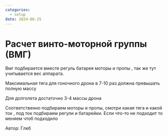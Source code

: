 ```yaml
---
categories:
  - setup
date: 2024-06-25
---
```

# Расчет винто-моторной группы (ВМГ)
Вмг подбирается вместе регуль батарея моторы и пропы , так же тут учитывается вес аппарата.

Максимальная тяга для гоночного дрона в  7-10 раз должна превышать полную массу

Для долголета достаточно 3-4 массы дрона


Соответственно подбираем моторы и пропы, смотри какая тяга и какой ток , под ток подбираем регули и батарейки. Если что-то не подходит то меняем чтоб подходило

Автор: Глеб
